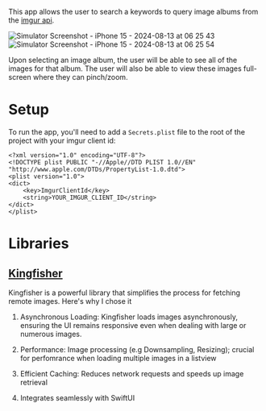 This app allows the user to search a keywords to query image albums from the [imgur api](https://api.imgur.com/). 


![Simulator Screenshot - iPhone 15 - 2024-08-13 at 06 25 43](https://github.com/user-attachments/assets/0b2652cf-e23e-43bc-9511-d7c9ca07d182)   ![Simulator Screenshot - iPhone 15 - 2024-08-13 at 06 25 54](https://github.com/user-attachments/assets/e6b2c45f-e1d6-4049-8dd6-2f4e018f7f02)

Upon selecting an image album, the user will be able to see all of the images for that album. The user will also be able to view these images full-screen where they can pinch/zoom.


# Setup

To run the app, you'll need to add a `Secrets.plist` file to the root of the project with your imgur client id:

```
<?xml version="1.0" encoding="UTF-8"?>
<!DOCTYPE plist PUBLIC "-//Apple//DTD PLIST 1.0//EN" "http://www.apple.com/DTDs/PropertyList-1.0.dtd">
<plist version="1.0">
<dict>
	<key>ImgurClientId</key>
	<string>YOUR_IMGUR_CLIENT_ID</string>
</dict>
</plist>
```

# Libraries

## [Kingfisher](https://github.com/onevcat/Kingfisher)

Kingfisher is a powerful library that simplifies the process for fetching remote images. Here's why I chose it

1. Asynchronous Loading: Kingfisher loads images asynchronously, ensuring the UI remains responsive even when dealing with large or numerous images.

2. Performance: Image processing (e.g Downsampling, Resizing); crucial for perfomrance when loading multiple images in a listview

3. Efficient Caching: Reduces network requests and speeds up image retrieval

4. Integrates seamlessly with SwiftUI



